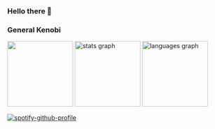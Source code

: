 ### Hello there 👋
### General Kenobi 


<div align="top">
    <img src="http://github-readme-streak-stats.herokuapp.com?user=KOTerra&theme=ocean-gradient&hide_border=true" height="150"/>
<img src="https://github-readme-stats.vercel.app/api?username=KOTerra&hide_title=false&hide_rank=false&show_icons=true&include_all_commits=true&count_private=true&disable_animations=false&theme=react&locale=en&hide_border=false&order=1" height="150" alt="stats graph"  />
  <img src="https://github-readme-stats.vercel.app/api/top-langs?username=KOTerra&locale=en&hide_title=false&layout=compact&card_width=420&langs_count=5&theme=react&hide_border=false&order=2" height="150" alt="languages graph"  />
    

  [![spotify-github-profile](https://spotify-github-profile.vercel.app/api/view?uid=xyjd8x8oz7ehk6dxcsw5l8kwl&cover_b.io/IntelliJ-plugin-Doom/image=true&theme=default&show_offline=false&background_color=121212&interchange=false)](https://github.com/kittinan/spotify-github-profile)







